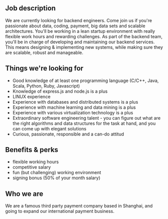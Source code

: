 Job description
---------------
We are currently looking for backend engineers. Come join us if you're
passionate about data, coding, payment, big data sets and scalable
architectures. You'll be working in a lean startup environment with
really flexible work hours and rewarding challenges. As part of the
backend team, you'll be in charge of developing and maintaining
our backend services. This means designing & implementing new
systems, while making sure they are scalable, robust and manageable.

Things we're looking for
------------------------
- Good knowledge of at least one programming language (C/C++, Java, Scala,
  Python, Ruby, Javascript)
- Knowledge of express.js and node.js is a plus
- LINUX experience
- Experience with databases and distributed systems is a plus
- Experience with machine learning and data mining is a plus
- Experience with various virtualization technology is a plus
- Extraordinary software engineering talent - you can figure out what
  are the right algorithms and data structures for the task at hand, and
  you can come up with elegant solutions
- Curious, passionate, responsible and a can-do attitud

Benefits & perks
----------------
- flexible working hours
- competitive salary
- fun (but challenging) working environment
- signing bonus (50% of your month salary)

Who we are
----------
We are a famous third party payment company based in Shanghai, and going to
expand our international payment business.
